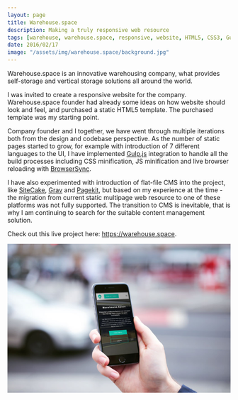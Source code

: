 ```yaml
---
layout: page
title: Warehouse.space
description: Making a truly responsive web resource
tags: [warehouse, warehouse.space, responsive, website, HTML5, CSS3, Gulp.js]
date: 2016/02/17
image: "/assets/img/warehouse.space/background.jpg"
---
```


Warehouse.space is an innovative warehousing company, what provides self-storage and vertical storage solutions all around the world.

I was invited to create a responsive website for the company. Warehouse.space founder had already some ideas on how website should look and feel, and purchased a static HTML5 template. The purchased template was my starting point.

Company founder and I together, we have went through multiple iterations both from the design and codebase perspective. As the number of static pages started to grow, for example with introduction of 7 different languages to the UI, I have implemented [Gulp.js](https://gulpjs.com/) integration to handle all the build processes including CSS minification, JS minification and live browser reloading with [BrowserSync](https://www.browsersync.io/). 

I have also experimented with introduction of flat-file CMS into the project, like [SiteCake](https://sitecake.com/), [Grav](https://getgrav.org/) and [Pagekit](https://pagekit.com), but based on my experience at the time - the migration from current static multipage web resource to one of these platforms was not fully supported. The transition to CMS is inevitable, that is why I am continuing to search for the suitable content management solution.

Check out this live project here: <https://warehouse.space>. 

![mobile view of the web resource](/assets/img/warehouse.space/mobile.jpg)